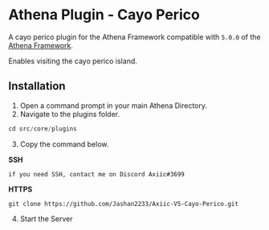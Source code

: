 # Athena Plugin - Cayo Perico

A cayo perico plugin for the Athena Framework compatible with `5.0.0` of the [Athena Framework](https://athenaframework.com/).

Enables visiting the cayo perico island.

## Installation

1. Open a command prompt in your main Athena Directory.
2. Navigate to the plugins folder.

```ts
cd src/core/plugins
```

3. Copy the command below.

**SSH**
```
if you need SSH, contact me on Discord Axiic#3699
```

**HTTPS**
```
git clone https://github.com/Jashan2233/Axiic-V5-Cayo-Perico.git

```

4. Start the Server
